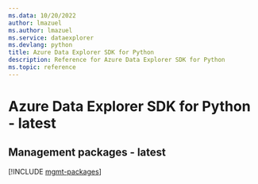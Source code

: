 ```yaml
---
ms.data: 10/20/2022
author: lmazuel
ms.author: lmazuel
ms.service: dataexplorer
ms.devlang: python
title: Azure Data Explorer SDK for Python
description: Reference for Azure Data Explorer SDK for Python
ms.topic: reference
---
```

# Azure Data Explorer SDK for Python - latest

## Management packages - latest
[!INCLUDE [mgmt-packages](data-explorer-mgmt-index.md)]